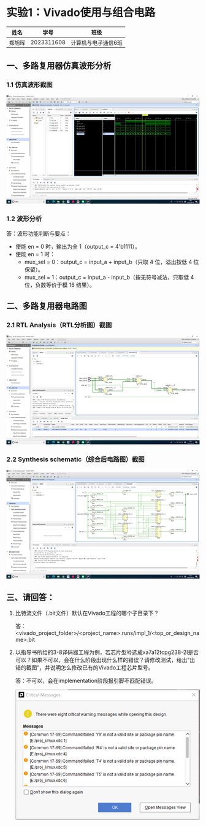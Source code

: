 # 实验1：Vivado使用与组合电路

| 姓名 | 学号 | 班级 |
| :-: | :-: | :-: |
| 郑旭晖 | 2023311608 | 计算机与电子通信6班 |


## 一、多路复用器仿真波形分析
### 1.1 仿真波形截图

![](./img/0.png)

### 1.2 波形分析

答：波形功能判断与要点：
- 使能 en = 0 时，输出为全 1（output_c = 4'b1111）。
- 使能 en = 1 时：
  - mux_sel = 0：output_c = input_a + input_b（只取 4 位，溢出按低 4 位保留）。
  - mux_sel = 1：output_c = input_a - input_b（按无符号减法，只取低 4 位，负数等价于模 16 结果）。

## 二、多路复用器电路图
### 2.1 RTL Analysis（RTL分析图）截图

![](./img/1.png)

### 2.2 Synthesis schematic（综合后电路图）截图

![](./img/2.png)

## 三、请回答：
1. 比特流文件（.bit文件）默认在Vivado工程的哪个子目录下？

    答：<vivado_project_folder>/<project_name>.runs/impl_1/<top_or_design_name>.bit

2. 以指导书所给的3-8译码器工程为例，若芯片型号选成xa7a12tcpg238-2I是否可以？如果不可以，会在什么阶段出现什么样的错误？请修改测试，给出“出错的截图”，并说明怎么修改已有的Vivado工程芯片型号。

    答：不可以，会在implementation阶段报引脚不匹配错误。

    ![](./img/3.png)
